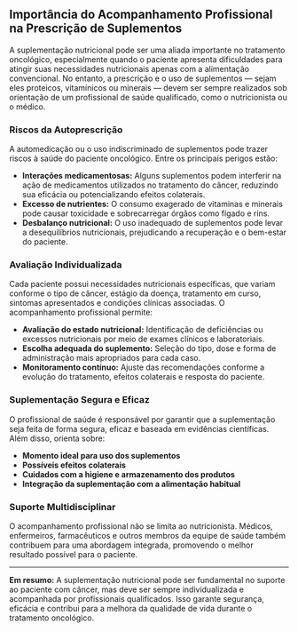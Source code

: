 ## Importância do Acompanhamento Profissional na Prescrição de Suplementos

A suplementação nutricional pode ser uma aliada importante no tratamento oncológico, especialmente quando o paciente apresenta dificuldades para atingir suas necessidades nutricionais apenas com a alimentação convencional. No entanto, a prescrição e o uso de suplementos — sejam eles proteicos, vitamínicos ou minerais — devem ser sempre realizados sob orientação de um profissional de saúde qualificado, como o nutricionista ou o médico.

### Riscos da Autoprescrição

A automedicação ou o uso indiscriminado de suplementos pode trazer riscos à saúde do paciente oncológico. Entre os principais perigos estão:

- **Interações medicamentosas:** Alguns suplementos podem interferir na ação de medicamentos utilizados no tratamento do câncer, reduzindo sua eficácia ou potencializando efeitos colaterais.
- **Excesso de nutrientes:** O consumo exagerado de vitaminas e minerais pode causar toxicidade e sobrecarregar órgãos como fígado e rins.
- **Desbalanço nutricional:** O uso inadequado de suplementos pode levar a desequilíbrios nutricionais, prejudicando a recuperação e o bem-estar do paciente.

### Avaliação Individualizada

Cada paciente possui necessidades nutricionais específicas, que variam conforme o tipo de câncer, estágio da doença, tratamento em curso, sintomas apresentados e condições clínicas associadas. O acompanhamento profissional permite:

- **Avaliação do estado nutricional:** Identificação de deficiências ou excessos nutricionais por meio de exames clínicos e laboratoriais.
- **Escolha adequada do suplemento:** Seleção do tipo, dose e forma de administração mais apropriados para cada caso.
- **Monitoramento contínuo:** Ajuste das recomendações conforme a evolução do tratamento, efeitos colaterais e resposta do paciente.

### Suplementação Segura e Eficaz

O profissional de saúde é responsável por garantir que a suplementação seja feita de forma segura, eficaz e baseada em evidências científicas. Além disso, orienta sobre:

- **Momento ideal para uso dos suplementos**
- **Possíveis efeitos colaterais**
- **Cuidados com a higiene e armazenamento dos produtos**
- **Integração da suplementação com a alimentação habitual**

### Suporte Multidisciplinar

O acompanhamento profissional não se limita ao nutricionista. Médicos, enfermeiros, farmacêuticos e outros membros da equipe de saúde também contribuem para uma abordagem integrada, promovendo o melhor resultado possível para o paciente.

---

**Em resumo:** A suplementação nutricional pode ser fundamental no suporte ao paciente com câncer, mas deve ser sempre individualizada e acompanhada por profissionais qualificados. Isso garante segurança, eficácia e contribui para a melhora da qualidade de vida durante o tratamento oncológico.